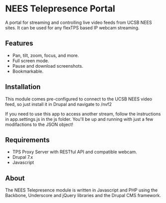 NEES Telepresence Portal
========================

A portal for streaming and controlling live video feeds from UCSB NEES sites. It can be used for any flexTPS based IP webcam streaming.

Features
--------
* Pan, tilt, zoom, focus, and more.
* Full screen mode.
* Pause and download screenshots.
* Bookmarkable.

Installation
------------
This module comes pre-configured to connect to the UCSB NEES video feed, so just install it in Drupal and navigate to /nvf2

If you need to use this app to access another stream, follow the instructions in app.settings.js in the js folder. You'll be up and running with just a few modifactions to the JSON object!

Requirements
------------
* TPS Proxy Server with RESTful API and compatible webcam.
* Drupal 7.x
* Javascript

About
-----
The NEES Telepresence module is written in Javascript and PHP using the Backbone, Underscore and jQuery libraries and the Drupal CMS framework.
